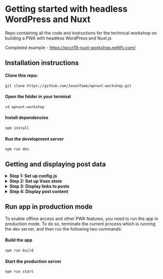 # Getting started with headless WordPress and Nuxt
Repo containing all the code and instructions for the technical workshop on building a PWA with headless WordPress and Nuxt.js

Completed example - https://wcct19-nuxt-workshop.netlify.com/

## Installation instructions

#### Clone this repo:

`git clone https://github.com/JasonTame/wpnuxt-workshop.git`

#### Open the folder in your terminal

`cd wpnuxt-workshop`

#### Install dependencies

`npm install`

#### Run the development server

`npm run dev`

## Getting and displaying post data

<details>
  <summary><b>Step 1: Set up config.js</b></summary>
  
  <p></p>
  In assets/config.js, add the following code:
  <p></p>

  ```javascript
  
  'use strict'

  const apiEndpoint = '2019.capetown.wordcamp.org' 

  export default {
    appTitleShort: 'WCCT 2019 Nuxt PWA',
    appTitle: 'WCCT 2019 Nuxt Workshop App',
    appDescription: 'App for the Nuxt workshop at WCCT 2019',
    appThemeColor: '#ffffff',
    appBgColor: '#252021',
    appIcon: 'assets/icon.png',

    // WP Rest Api endpoints
    client: `https://${apiEndpoint}`, 
    wpDomain: `https://${apiEndpoint}/wp-json`,
    api: {
      posts: '/wp/v2/posts'
    }
  }
  
  ```
  <p>The first 6 options will automatically populate a manifest.json file. </p>

  <p>The Rest API endpoints will be used to fetch data from the WordPress site.</p>
  
</details>

<details>
  <summary><b>Step 2: Set up Vuex store</b></summary>
  <p></p>
  <p>Vuex is a state management pattern + library for Vue.js applications. It serves as a centralized store for all the components in an application, with rules ensuring that the state can only be mutated in a predictable fashion. (https://vuex.vuejs.org)</p>

  <p>To set up a simple Vuex store in your Nuxt.js project, add the following code to store/index.js</p>
  
  ``` javascript
  import Config from '~/assets/config'
  import axios from 'axios'


  export const state = () => ({
    currentPost: '',
    nightMode: false,
    posts: [],
  });

  export const mutations = {
    setCurrentPost(state, obj) {
      state.currentPost = obj;
    },
    setPosts(state, obj) {
      state.posts = obj;
    },
    toggleNightMode(state) {
      state.nightMode = !state.nightMode;
    }
  }

  export const actions = {
    nuxtServerInit({ commit, state }) {
      // Get all posts
      return axios.get(Config.wpDomain + Config.api.posts)
          .then(res => commit('setPosts', res.data));
    },
  }
  ```

  <p>The nightmode toggle should now work :)</p> 

  ![Night mode toggle](https://i.imgur.com/jg1tleR.gif)


</details>

<details>
  <summary><b>Step 3: Display links to posts</b></summary>
  <p></p>
  In the previous step we stored the post data to the Vuex store, so we now have access to that data. Let's add some links on the home page (pages/index.vue)
  and on the post page (pages/posts/_id.vue)

  #### Set up the PostLinks component

  The code which renders the links should be added to a component called PostLinks. This component can be found in components/PostLinks.vue.

  This component includes an unordered list of links. It has a single prop called 'posts' which we can pass our posts to in order to display the links. 

  Add the code below to PostLinks.vue

  ``` javascript
  
  <template>
    <div>
      <ul class="flex flex-wrap justify-between flex-col">
        <li :key="post.id" v-for="post in posts">
          <nuxt-link :to="`/posts/${post.id}`" v-html="post.title.rendered"></nuxt-link>
        </li>
      </ul>
    </div>
  </template>

  <script>
    export default {
      props: {
        posts: {}
      }
    };
  </script>

  ```

  #### Show most recent posts on the home page

  In pages/index.vue, lets add a computed property which returns the latest 3 posts. Add this code below the components property near the bottom of the file. Make sure you add a comma between them!  

  ``` javascript 
  computed: {
    latestPostLinks() {
      return this.$store.state.posts.filter((post, idx) => idx < 3);
    }
  }
  ```

  The PostLinks component has already been imported and registered, so all we need to do is add it to the template and give it 'latestPostLinks' as a prop.

  Add the following code after the 'Recent post links' comment:

  ``` javascript
    <post-links :posts="latestPostLinks" />
    <nuxt-link to="/posts/" class="normal font-bold hover:font-bold">more...</nuxt-link>
  ```
  
  Your home page should now look like this:

  ![Recent post links](https://i.imgur.com/GJUu4sj.png)

  #### Add all post links to post page

  The post page can be found at pages/posts/_id.vue. This is a dynamic page which is used to render any blog post. 

  We already have the full list of posts in the store, so all we need to do is add the PostLinks component and pass it all the posts.

  Add the following code after the 'All post links' comment:

  ``` javascript
    <post-links :posts="this.$store.state.posts" />
  ```

  Your post page should now contain a list of all posts:

  ![All post links](https://i.imgur.com/LZIROuG.png)

</details>

<details>
  <summary><b>Step 4: Display post content</b></summary>
   
  #### Set up PostContent component

  In components/PostContent.vue, add this code which will be used to display the title and content of the current post which is being viewed:

  ``` javascript
    <template>
      <div class="max-w-md leading-loose tracking-tight">
        <h1 class="font-bold my-12" v-html="currentPost.title.rendered"></h1>
        <div class="post-content" v-html="currentPost.content.rendered"></div>
      </div>
    </template>
  ```
  
  It's looking to use 'currentPost' to get the data, which currently doesn't exist. We need to create a currentPost computed property which will look at the current URL and see if it has an ID number. If it finds one, it will use that to determine which post to show. If there is no ID (which will be the case when the user is on the home page) it will just return the first post in the list. 

  Add the following code below the template tags in components/PostContent.vue:

  ``` javascript
    <script>
      export default {
        head() {
          return {
            title: this.currentPost.title.rendered
          };
        },
        computed: {
          currentPost() {
            let postID = this.$route.params.id
              ? this.$route.params.id
              : this.$store.state.posts[0].id;

            let currentPost = this.$store.state.posts.find(post => post.id == postID);

            this.$store.commit("setCurrentPost", currentPost);
            return currentPost;
          }
        }
      };
    </script>
  ```

  #### Display post content on the home page and the post page

  We are almost there! The last step is simply to add the PostContent component to the home and post page templates. The component has already been imported and registered, so add the following line below the 'Post content' comment on both pages/index.vue and pages/posts/_id.vue:

  ``` javascript
    <post-content />
  ```
  
 Post content should now be displayed correctly on both the home and post pages:
 
 ![Post content](https://i.imgur.com/WmTCVWT.png)

</details>

## Run app in production mode

To enable offline access and other PWA features, you need to run the app in production mode. To do so, terminate the current process which is running the dev server, and then run the following two commands:
  
#### Build the app
`npm run build`

#### Start the production server
`npm run start`
